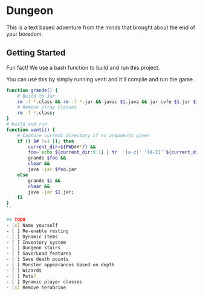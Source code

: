 # Dungeon
This is a text based adventure from the minds that brought about the end of your boredom.

## Getting Started
Fun fact! We use a bash function to build and run this project.

You can use this by simply running venti and it'll compile and run the game.

```bash
function grande() {
	# Build to Jar
	rm -f *.class && rm -f *.jar && javac $1.java && jar cvfe $1.jar $1 *.class
	# Remove stray classes
	rm -f *.class;
}
# build and run
function venti() {
	# Capture current directory if no arguments given
	if (( $# !=1 )); then
		current_dir=${PWD##*/} &&
		foo=`echo ${current_dir:0:1} | tr  '[a-z]' '[A-Z]'`${current_dir:1}
		grande $foo &&
		clear &&
		java -jar $foo.jar
	else
		grande $1 &&
		clear &&
		java -jar $1.jar;
	fi
}
``

## TODO
- [x] Name yourself
- [ ] Re-enable resting
- [ ] Dynamic items
- [ ] Inventory system
- [ ] Dungeon stairs
- [ ] Save/Load features
- [ ] Save death points
- [ ] Monster appearances based on depth
- [ ] Wizards
- [ ] Pets?
- [ ] Dynamic player classes
- [x] Remove herobrine
